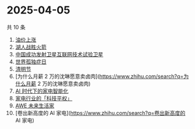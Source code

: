 # 2025-04-05

共 10 条

<!-- BEGIN ZHIHUSEARCH -->
<!-- 最后更新时间 Sat Apr 05 2025 04:11:01 GMT+0800 (China Standard Time) -->
1. [油价上涨](https://www.zhihu.com/search?q=油价上涨)
1. [湖人战胜火箭](https://www.zhihu.com/search?q=湖人战胜火箭)
1. [中国成功发射卫星互联网技术试验卫星](https://www.zhihu.com/search?q=中国成功发射卫星互联网技术试验卫星)
1. [世界孤独症日](https://www.zhihu.com/search?q=世界孤独症日)
1. [清明节](https://www.zhihu.com/search?q=清明节)
1. [为什么月薪 2 万的沈琳愿意卖卤肉](https://www.zhihu.com/search?q=为什么月薪 2 万的沈琳愿意卖卤肉)
1. [AI 时代下的家电智能化](https://www.zhihu.com/search?q=AI 时代下的家电智能化)
1. [家电行业的「科技平权」](https://www.zhihu.com/search?q=家电行业的「科技平权」)
1. [AWE 未来生活家](https://www.zhihu.com/search?q=AWE 未来生活家)
1. [卷出新高度的 AI 家电](https://www.zhihu.com/search?q=卷出新高度的 AI 家电)
<!-- END ZHIHUSEARCH -->
